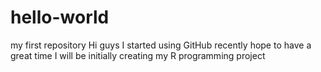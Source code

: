 # hello-world
my first repository
Hi guys
I started using GitHub recently hope to have a great time
I will be initially creating my R programming project
